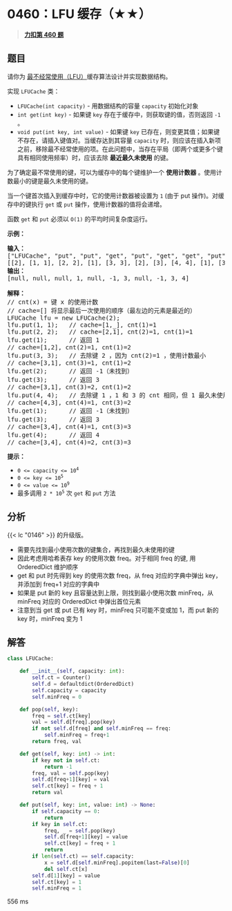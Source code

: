 # 0460：LFU 缓存（★★）


> <u>**[力扣第 460 题](https://leetcode.cn/problems/lfu-cache/)**</u>

## 题目

<p>请你为 <a href="https://baike.baidu.com/item/%E7%BC%93%E5%AD%98%E7%AE%97%E6%B3%95">最不经常使用（LFU）</a>缓存算法设计并实现数据结构。</p>

<p>实现 <code>LFUCache</code> 类：</p>

<ul>
<li><code>LFUCache(int capacity)</code> - 用数据结构的容量 <code>capacity</code> 初始化对象</li>
<li><code>int get(int key)</code> - 如果键 <code>key</code> 存在于缓存中，则获取键的值，否则返回 <code>-1</code> 。</li>
<li><code>void put(int key, int value)</code> - 如果键 <code>key</code> 已存在，则变更其值；如果键不存在，请插入键值对。当缓存达到其容量 <code>capacity</code> 时，则应该在插入新项之前，移除最不经常使用的项。在此问题中，当存在平局（即两个或更多个键具有相同使用频率）时，应该去除 <strong>最近最久未使用</strong> 的键。</li>
</ul>

<p>为了确定最不常使用的键，可以为缓存中的每个键维护一个 <strong>使用计数器</strong> 。使用计数最小的键是最久未使用的键。</p>

<p>当一个键首次插入到缓存中时，它的使用计数器被设置为 <code>1</code> (由于 put 操作)。对缓存中的键执行 <code>get</code> 或 <code>put</code> 操作，使用计数器的值将会递增。</p>

<p>函数 <code>get</code> 和 <code>put</code> 必须以 <code>O(1)</code> 的平均时间复杂度运行。</p>



<p><strong>示例：</strong></p>

<pre>
<strong>输入：</strong>
["LFUCache", "put", "put", "get", "put", "get", "get", "put", "get", "get", "get"]
[[2], [1, 1], [2, 2], [1], [3, 3], [2], [3], [4, 4], [1], [3], [4]]
<strong>输出：</strong>
[null, null, null, 1, null, -1, 3, null, -1, 3, 4]

<strong>解释：</strong>
// cnt(x) = 键 x 的使用计数
// cache=[] 将显示最后一次使用的顺序（最左边的元素是最近的）
LFUCache lfu = new LFUCache(2);
lfu.put(1, 1);   // cache=[1,_], cnt(1)=1
lfu.put(2, 2);   // cache=[2,1], cnt(2)=1, cnt(1)=1
lfu.get(1);      // 返回 1
// cache=[1,2], cnt(2)=1, cnt(1)=2
lfu.put(3, 3);   // 去除键 2 ，因为 cnt(2)=1 ，使用计数最小
// cache=[3,1], cnt(3)=1, cnt(1)=2
lfu.get(2);      // 返回 -1（未找到）
lfu.get(3);      // 返回 3
// cache=[3,1], cnt(3)=2, cnt(1)=2
lfu.put(4, 4);   // 去除键 1 ，1 和 3 的 cnt 相同，但 1 最久未使用
// cache=[4,3], cnt(4)=1, cnt(3)=2
lfu.get(1);      // 返回 -1（未找到）
lfu.get(3);      // 返回 3
// cache=[3,4], cnt(4)=1, cnt(3)=3
lfu.get(4);      // 返回 4
// cache=[3,4], cnt(4)=2, cnt(3)=3</pre>



<p><strong>提示：</strong></p>

<ul>
<li><code>0 &lt;= capacity &lt;= 10<sup>4</sup></code></li>
<li><code>0 &lt;= key &lt;= 10<sup>5</sup></code></li>
<li><code>0 &lt;= value &lt;= 10<sup>9</sup></code></li>
<li>最多调用 <code>2 * 10<sup>5</sup></code> 次 <code>get</code> 和 <code>put</code> 方法</li>
</ul>


## 分析

{{< lc "0146" >}} 的升级版。
- 需要先找到最小使用次数的键集合，再找到最久未使用的键
- 因此考虑用哈希表存 key 的使用次数 freq。对于相同 freq 的键, 用 OrderedDict 维护顺序
- get 和 put 时先得到 key 的使用次数 freq，从 freq 对应的字典中弹出 key，并添加到 freq+1 对应的字典中
- 如果是 put 新的 key 且容量达到上限，则找到最小使用次数 minFreq，从 minFreq 对应的 OrderedDict 中弹出首位元素
- 注意到当 get 或 put 已有 key 时，minFreq 只可能不变或加 1，而 put 新的 key 时，minFreq 变为 1

## 解答

```python
class LFUCache:

    def __init__(self, capacity: int):
        self.ct = Counter()
        self.d = defaultdict(OrderedDict)
        self.capacity = capacity
        self.minFreq = 0

    def pop(self, key):
        freq = self.ct[key]
        val = self.d[freq].pop(key)
        if not self.d[freq] and self.minFreq == freq:
            self.minFreq = freq+1
        return freq, val

    def get(self, key: int) -> int:
        if key not in self.ct:
            return -1
        freq, val = self.pop(key)
        self.d[freq+1][key] = val
        self.ct[key] = freq + 1
        return val

    def put(self, key: int, value: int) -> None:
        if self.capacity == 0:
            return
        if key in self.ct:
            freq, _ = self.pop(key)
            self.d[freq+1][key] = value
            self.ct[key] = freq + 1
            return  
        if len(self.ct) == self.capacity:
            x = self.d[self.minFreq].popitem(last=False)[0]
            del self.ct[x]
        self.d[1][key] = value
        self.ct[key] = 1
        self.minFreq = 1
```
556 ms
